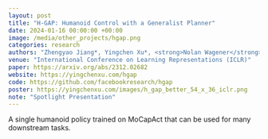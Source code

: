 ```yaml
---
layout: post
title: "H-GAP: Humanoid Control with a Generalist Planner"
date: 2024-01-16 00:00:00 +00:00
image: /media/other_projects/hgap.png
categories: research
authors: "Zhengyao Jiang*, Yingchen Xu*, <strong>Nolan Wagener</strong>, Yicheng Luo, Michael Janner, Edward Grefenstette, Tim Rocktäschel, Yuandong Tian"
venue: "International Conference on Learning Representations (ICLR)"
paper: https://arxiv.org/abs/2312.02682
website: https://yingchenxu.com/hgap
code: https://github.com/facebookresearch/hgap
poster: https://yingchenxu.com/images/h_gap_better_54_x_36_iclr.png
note: "Spotlight Presentation"
---
```

A single humanoid policy trained on MoCapAct that can be used for many downstream tasks.
